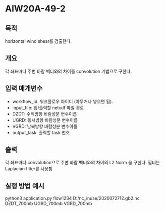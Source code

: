 # AIW20A-49-2
## 목적
horizontal wind shear를 검출한다.
## 개요
각 좌표마다 주변 바람 벡터와의 차이를 convolution 기법으로 구한다.
## 입력 매개변수
- workflow_id: 워크플로우 아이디 (아무거나 넣으면 됨).
- input_file: 입/출력할 netcdf 파일 경로
- DZDT: 수직방향 바람성분 변수이름
- UGRD: 동서방향 바람성분 변수이름
- VGRD: 남북방향 바람성분 변수이름
- output_task: 출력할 task 번호

## 출력
각 좌표마다 convolution으로 주변 바람 벡터와의 차이의 L2 Norm 을 구한다. 필터는 Laplacian filter를 사용함


## 실행 방법 예시
python3 application.py flow1234 D:/nc_inuse/2020072712.gb2.nc DZDT_700mb UGRD_700mb VGRD_700mb
